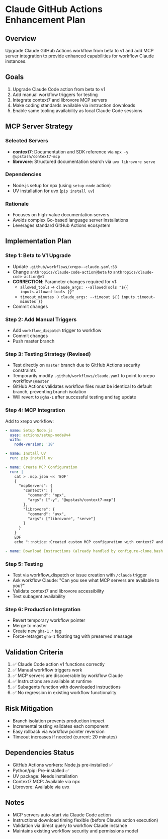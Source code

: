 # Claude GitHub Actions Enhancement Plan

## Overview

Upgrade Claude GitHub Actions workflow from beta to v1 and add MCP server integration to provide enhanced capabilities for workflow Claude instances.

## Goals

1. Upgrade Claude Code action from beta to v1
2. Add manual workflow triggers for testing
3. Integrate context7 and librovore MCP servers
4. Make coding standards available via instruction downloads
5. Enable same tooling availability as local Claude Code sessions

## MCP Server Strategy

### Selected Servers
- **context7**: Documentation and SDK reference via `npx -y @upstash/context7-mcp`
- **librovore**: Structured documentation search via `uvx librovore serve`

### Dependencies
- Node.js setup for npx (using `setup-node` action)
- UV installation for uvx (`pip install uv`)

### Rationale
- Focuses on high-value documentation servers
- Avoids complex Go-based language server installations
- Leverages standard GitHub Actions ecosystem

## Implementation Plan

### Step 1: Beta to V1 Upgrade
- Update `.github/workflows/xrepo--claude.yaml:53`
- Change `anthropics/claude-code-action@beta` to `anthropics/claude-code-action@v1`
- **CORRECTION**: Parameter changes required for v1:
  - `allowed_tools` → `claude_args: --allowedTools "${{ inputs.allowed-tools }}"`
  - `timeout_minutes` → `claude_args: --timeout ${{ inputs.timeout-minutes }}`
- Commit changes

### Step 2: Add Manual Triggers
- Add `workflow_dispatch` trigger to workflow
- Commit changes
- Push master branch

### Step 3: Testing Strategy (Revised)
- Test directly on `master` branch due to GitHub Actions security constraints
- Temporarily modify `.github/workflows/claude.yaml` to point to xrepo workflow `@master`
- GitHub Actions validates workflow files must be identical to default branch, preventing branch isolation
- Will revert to `@gha-1` after successful testing and tag update

### Step 4: MCP Integration
Add to xrepo workflow:
```yaml
- name: Setup Node.js
  uses: actions/setup-node@v4
  with:
    node-version: '18'

- name: Install UV
  run: pip install uv

- name: Create MCP Configuration
  run: |
    cat > .mcp.json << 'EOF'
    {
      "mcpServers": {
        "context7": {
          "command": "npx",
          "args": ["-y", "@upstash/context7-mcp"]
        },
        "librovore": {
          "command": "uvx",
          "args": ["librovore", "serve"]
        }
      }
    }
    EOF
    echo "::notice::Created custom MCP configuration with context7 and librovore"

- name: Download Instructions (already handled by configure-clone.bash pattern)
```

### Step 5: Testing
- Test via workflow_dispatch or issue creation with `/claude` trigger
- Ask workflow Claude: "Can you see what MCP servers are available to you?"
- Validate context7 and librovore accessibility
- Test subagent availability

### Step 6: Production Integration
- Revert temporary workflow pointer
- Merge to master
- Create new `gha-1.*` tag
- Force-retarget `gha-1` floating tag with preserved message

## Validation Criteria

1. ✅ Claude Code action v1 functions correctly
2. ✅ Manual workflow triggers work
3. ✅ MCP servers are discoverable by workflow Claude
4. ✅ Instructions are available at runtime
5. ✅ Subagents function with downloaded instructions
6. ✅ No regression in existing workflow functionality

## Risk Mitigation

- Branch isolation prevents production impact
- Incremental testing validates each component
- Easy rollback via workflow pointer reversion
- Timeout increases if needed (current: 20 minutes)

## Dependencies Status

- GitHub Actions workers: Node.js pre-installed ✅
- Python/pip: Pre-installed ✅  
- UV package: Needs installation
- Context7 MCP: Available via npx
- Librovore: Available via uvx

## Notes

- MCP servers auto-start via Claude Code action
- Instructions download timing flexible (before Claude action execution)
- Validation via direct query to workflow Claude instance
- Maintains existing workflow security and permissions model